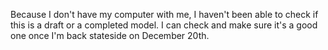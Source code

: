 Because I don't have my computer with me, I haven't been able to check if this is a draft or a completed model.  I can check and make sure it's a good one once I'm back stateside on December 20th.
